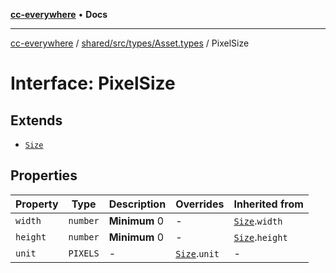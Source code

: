 [**cc-everywhere**](../../../../../index.md) • **Docs**

***

[cc-everywhere](../../../../../index.md) / [shared/src/types/Asset.types](../index.md) / PixelSize

# Interface: PixelSize

## Extends

- [`Size`](Size.md)

## Properties

| Property | Type | Description | Overrides | Inherited from |
| ------ | ------ | ------ | ------ | ------ |
| `width` | `number` | **Minimum** 0 | - | [`Size`](Size.md).`width` |
| `height` | `number` | **Minimum** 0 | - | [`Size`](Size.md).`height` |
| `unit` | `PIXELS` | - | [`Size`](Size.md).`unit` | - |

